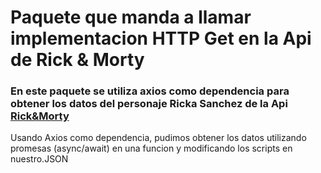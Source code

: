# Paquete que manda a llamar implementacion HTTP Get en la Api de Rick & Morty
### En este paquete se utiliza axios como dependencia para obtener los datos del personaje Ricka Sanchez de la Api [Rick&Morty](https://rickandmortyapi.com/api/character/1)

Usando Axios como dependencia, pudimos obtener los datos utilizando promesas (async/await) en una funcion y modificando los scripts en nuestro.JSON